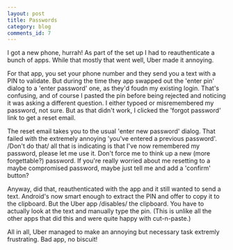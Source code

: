```yaml
---
layout: post
title: Passwords
category: blog
comments_id: 7
---
```


I got a new phone, hurrah!  As part of the set up I had to
reauthenticate a bunch of apps.  While that mostly that went well,
Uber made it annoying.

For that app, you set your phone number and they send you a text with
a PIN to validate.  But during the time they app swapped out the
'enter pin' dialog to a 'enter password' one, as they'd foudn my
existing login.  That's confusing, and of course I pasted the pin
before being rejected and noticing it was asking a different question.
I either typoed or misremembered my password, not sure.  But as that
didn't work, I clicked the 'forgot password' link to get a reset email.

The reset email takes you to the usual 'enter new password' dialog.
That failed with the extremely annoying 'you've entered a previous
password'.  /Don't do that/ all that is indicating is that I've now
remembered my password, please let me use it.  Don't force me to think
up a new (more forgettable?) password.  If you're really worried about
me resetting to a maybe compromised password, maybe just tell me and
add a 'confirm' button?

Anyway, did that, reauthenticated with the app and it still wanted to
send a text.  Android's now smart enough to extract the PIN and offer
to copy it to the clipboard.  But the Uber app /disables/ the
clipboard.  You have to actually look at the text and manually type
the pin.  (This is unlike all the other apps that did this and were
quite happy with cut-n-paste.)

All in all, Uber managed to make an annoying but necessary task
extremly frustrating.  Bad app, no biscuit!

